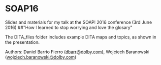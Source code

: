 # SOAP16
Slides and materials for my talk at the SOAP! 2016 conference (3rd June 2016)
##"How I learned to stop worrying and love the glosary"

The DITA_files folder includes example DITA maps and topics, as shown in the presentation.

Authors:
  Daniel Barrio Fierro (dbarr@dolby.com),
  Wojciech Baranowski (wojciech.baranowski@dolby.com)
